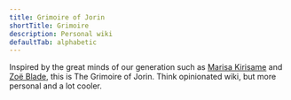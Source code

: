 ```yaml
---
title: Grimoire of Jorin
shortTitle: Grimoire
description: Personal wiki
defaultTab: alphabetic
---
```


Inspired by the great minds of our generation such as [Marisa
Kirisame](https://en.touhouwiki.net/wiki/The_Grimoire_of_Marisa 'lang=en-US')
and [Zoë Blade](https://notebook.zoeblade.com/ 'lang=en-GB'), this is The
Grimoire of Jorin. Think opinionated wiki, but more personal and a lot cooler.
